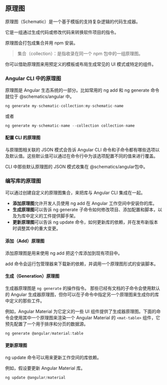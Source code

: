 ## 原理图

原理图（Schematic）是一个基于模版的支持复杂逻辑的代码生成器。

它是一组通过生成代码或修改代码来转换软件项目的指令。

原理图会打包成集合并用 npm 安装。

> 集合（collection）：是指收录在同一个 npm 包中的一组原理图。

你可以借助原理图来用预定义的模板或布局生成常见的 UI 模式或特定的组件。

### Angular CLI 中的原理图

原理图是 Angular 生态系统的一部分。比如常用的 ng add 和 ng generate 命令就位于 @schematics/angular 中。

```js
ng generate my-schematic-collection:my-schematic-name
```

或者

```js
ng generate my-schematic-name --collection collection-name
```

#### 配置 CLI 的原理图

与原理图相关联的 JSON 模式会告诉 Angular CLI 命令和子命令都有哪些选项以及默认值。这些默认值可以通过在命令行中为该选项配置不同的值来进行覆盖。

CLI 中那些默认原理图的 JSON 模式收集在 @schematics/angular包中。

### 编写库的原理图

可以通过创建自定义的原理图集合，来把库与 Angular CLI 集成在一起。

- **添加原理图**允许开发人员使用 ng add 在 Angular 工作空间中安装你的库。
- **生成原理图**可以告诉 ng generate 子命令如何修改项目、添加配置和脚本，以及为库中定义的工件提供脚手架。
- **更新原理图**可以告诉 ng update 命令，如何更新库的依赖，并在发布新版本时调整其中的重大变更。

#### 添加（Add）原理图

添加原理图是用来使用 ng add 把这个库添加到现有项目中。

add 命令会运行包管理器来下载新的依赖，并调用一个原理图形式的安装脚本。

#### 生成（Generation）原理图

生成器原理图是 `ng generate` 的操作指令。 那些已经有文档的子命令会使用默认的 Angular 生成器原理图，但你可以在子命令中指定另一个原理图来生成你的库中定义的那些工件。

例如，Angular Material 为它定义的一些 UI 组件提供了生成器原理图。下面的命令会使用其中一个原理图来渲染一个 Angular Material 的 `<mat-table>` 组件，它预先配置了一个用于排序和分页的数据源。

```js
ng generate @angular/material:table
```

#### 更新原理图

ng update 命令可以用来更新工作空间的库依赖。

例如，假设要更新 Angular Material 库。

```js
ng update @angular/material
```

